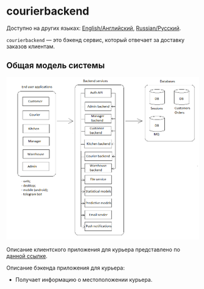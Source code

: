 # courierbackend

Доступно на других языках: [English/Английский](courierbackend.md), [Russian/Русский](courierbackend.ru.md). 

`courierbackend` — это бэкенд сервис, который отвечает за доставку заказов клиентам.

## Общая модель системы 

![system_overall](../img/system_overall.png)

Описание клиентского приложения для курьера представлено по [данной ссылке](../frontend/courierclient.ru.md).

Описание бэкенда приложения для курьера: 
- Получает информацию о местоположении курьера.
